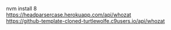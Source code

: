 nvm install 8  
https://headparsercase.herokuapp.com/api/whozat  
https://github-template-cloned-turtlewolfe.c9users.io/api/whozat
